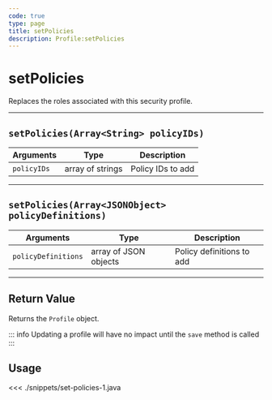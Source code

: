 ```yaml
---
code: true
type: page
title: setPolicies
description: Profile:setPolicies
---
```


# setPolicies

Replaces the roles associated with this security profile.

---

## `setPolicies(Array<String> policyIDs)`

| Arguments   | Type             | Description       |
| ----------- | ---------------- | ----------------- |
| `policyIDs` | array of strings | Policy IDs to add |

---

## `setPolicies(Array<JSONObject> policyDefinitions)`

| Arguments           | Type                  | Description               |
| ------------------- | --------------------- | ------------------------- |
| `policyDefinitions` | array of JSON objects | Policy definitions to add |

---

## Return Value

Returns the `Profile` object.

::: info
Updating a profile will have no impact until the `save` method is called
:::

## Usage

<<< ./snippets/set-policies-1.java

